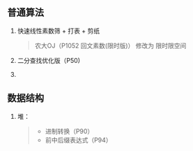 ## 普通算法

1. 快速线性素数筛 + 打表 + 剪纸

   > 农大OJ（P1052 回文素数(限时版)）  修改为 限时限空间

2. 二分查找优化版（P50)

3. 

## 数据结构

1. 堆：

   > - 进制转换（P90）
   > - 前中后缀表达式（P94）